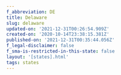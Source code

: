 ```yaml
---
f_abbreviation: DE
title: Delaware
slug: delaware
updated-on: '2021-12-31T00:26:54.909Z'
created-on: '2020-10-14T23:38:15.381Z'
published-on: '2021-12-31T00:35:44.056Z'
f_legal-disclaimer: false
f_sma-is-restricted-in-this-state: false
layout: '[states].html'
tags: states
---
```



